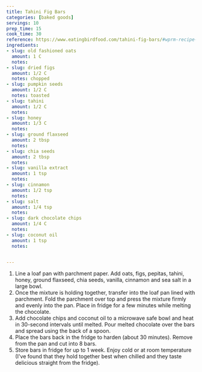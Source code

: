 ```yaml
---
title: Tahini Fig Bars
categories: [baked goods]
servings: 10
prep_time: 15
cook_time: 30
reference: https://www.eatingbirdfood.com/tahini-fig-bars/#wprm-recipe-container-36757
ingredients:
- slug: old fashioned oats
  amount: 1 C
  notes:
- slug: dried figs
  amount: 1/2 C
  notes: chopped
- slug: pumpkin seeds
  amount: 1/2 C
  notes: toasted
- slug: tahini
  amount: 1/2 C
  notes:
- slug: honey
  amount: 1/3 C
  notes:
- slug: ground flaxseed
  amount: 2 tbsp
  notes:
- slug: chia seeds
  amount: 2 tbsp
  notes:
- slug: vanilla extract
  amount: 1 tsp
  notes:
- slug: cinnamon
  amount: 1/2 tsp
  notes:
- slug: salt
  amount: 1/4 tsp
  notes:
- slug: dark chocolate chips
  amount: 1/4 C
  notes:
- slug: coconut oil
  amount: 1 tsp
  notes:


---
```


1. Line a loaf pan with parchment paper. Add oats, figs, pepitas, tahini, honey, ground flaxseed, chia seeds, vanilla, cinnamon and sea salt in a large bowl.
2. Once the mixture is holding together, transfer into the loaf pan lined with parchment. Fold the parchment over top and press the mixture firmly and evenly into the pan. Place in fridge for a few minutes while melting the chocolate.
3. Add chocolate chips and coconut oil to a microwave safe bowl and heat in 30-second intervals until melted. Pour melted chocolate over the bars and spread using the back of a spoon.
4. Place the bars back in the fridge to harden (about 30 minutes). Remove from the pan and cut into 8 bars.
5. Store bars in fridge for up to 1 week. Enjoy cold or at room temperature (I've found that they hold together best when chilled and they taste delicious straight from the fridge).
